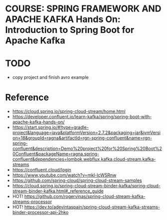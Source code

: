 COURSE: SPRING FRAMEWORK AND APACHE KAFKA Hands On: Introduction to Spring Boot for Apache Kafka
=================================================================================================


TODO
====

* copy project and finish avro example 


Reference
=========
* https://cloud.spring.io/spring-cloud-stream/home.html
* https://developer.confluent.io/learn-kafka/spring/spring-boot-with-apache-kafka-hands-on/
* https://start.spring.io/#!type=gradle-project&language=java&platformVersion=2.7.2&packaging=jar&jvmVersion=18&groupId=ragna&artifactId=rgn-spring-confluent&name=rgn-spring-confluent&description=Demo%20project%20for%20Spring%20Boot%20Confluent&packageName=ragna.spring-confluent&dependencies=lombok,webflux,kafka,cloud-stream,kafka-streams
* https://confluent.cloud/login
* https://www.youtube.com/watch?v=mkl-IcWSRnw
* https://github.com/spring-cloud/spring-cloud-stream-samples
* https://cloud.spring.io/spring-cloud-stream-binder-kafka/spring-cloud-stream-binder-kafka.html#_reference_guide
* HOT! https://github.com/rogervinas/spring-cloud-stream-kafka-streams-processor
* HOT! https://dev.to/adevintaspain/spring-cloud-stream-kafka-streams-binder-processor-api-2hko